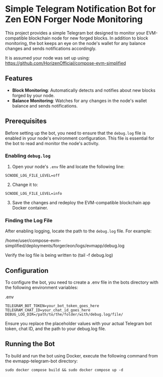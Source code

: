 # Simple Telegram Notification Bot for Zen EON Forger Node Monitoring

This project provides a simple Telegram bot designed to monitor your EVM-compatible blockchain node for new forged blocks. In addition to block monitoring, the bot keeps an eye on the node's wallet for any balance changes and sends notifications accordingly.

It is assumed your node was set up using: https://github.com/HorizenOfficial/compose-evm-simplified

## Features

- **Block Monitoring**: Automatically detects and notifies about new blocks forged by your node.
- **Balance Monitoring**: Watches for any changes in the node's wallet balance and sends notifications.

## Prerequisites

Before setting up the bot, you need to ensure that the `debug.log` file is enabled in your node's environment configuration. This file is essential for the bot to read and monitor the node's activity.

### Enabling `debug.log`

1. Open your node's `.env` file and locate the following line:
```
SCNODE_LOG_FILE_LEVEL=off
```

2. Change it to:
```
SCNODE_LOG_FILE_LEVEL=info
```

3. Save the changes and redeploy the EVM-compatible blockchain app Docker container.

### Finding the Log File

After enabling logging, locate the path to the `debug.log` file. For example:

/home/user/compose-evm-simplified/deployments/forger/eon/logs/evmapp/debug.log

Verify the log file is being written to (tail -f debug.log)


## Configuration

To configure the bot, you need to create a .env file in the bots directory with the following environment variables:

.env
```
TELEGRAM_BOT_TOKEN=your_bot_token_goes_here
TELEGRAM_CHAT_ID=your_chat_id_goes_here
DEBUG_LOG_DIR=/path/to/the/folder/with/debug.log/file/
```
Ensure you replace the placeholder values with your actual Telegram bot token, chat ID, and the path to your debug.log file.

## Running the Bot
To build and run the bot using Docker, execute the following command from the evmapp-telegram-bot directory:
```
sudo docker compose build && sudo docker compose up -d
```

